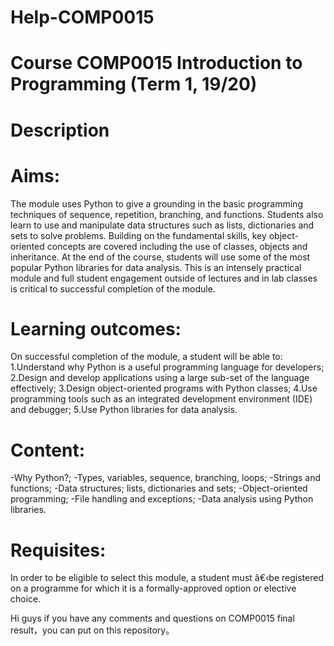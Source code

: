 # Help-COMP0015
# Course COMP0015 Introduction to Programming (Term 1, 19/20)

# Description

# Aims:
The module uses Python to give a grounding in the basic programming techniques of sequence, repetition, branching, and functions. Students also learn to use and manipulate data structures such as lists, dictionaries and sets to solve problems. Building on the fundamental skills, key object-oriented concepts are covered including the use of classes, objects and inheritance. At the end of the course, students will use some of the most popular Python libraries for data analysis. This is an intensely practical module and full student engagement outside of lectures and in lab classes is critical to successful completion of the module.

# Learning outcomes:
On successful completion of the module, a student will be able to:
1.Understand why Python is a useful programming language for developers;
2.Design and develop applications using a large sub-set of the language effectively;
3.Design object-oriented programs with Python classes;
4.Use programming tools such as an integrated development environment (IDE) and debugger;
5.Use Python libraries for data analysis.

# Content:
-Why Python?;
-Types, variables, sequence, branching, loops;
-Strings and functions;
-Data structures; lists, dictionaries and sets;
-Object-oriented programming;
-File handling and exceptions;
-Data analysis using Python libraries.


# Requisites:
In order to be eligible to select this module, a student must â€‹be registered on a programme for which it is a formally-approved option or elective choice.



Hi guys if you have any comments and questions on COMP0015 final result，you can put on this repository。


